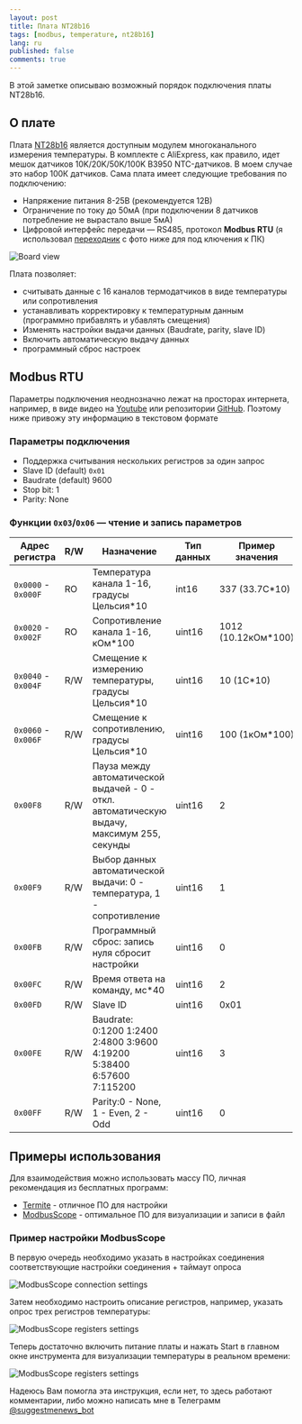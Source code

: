 ```yaml
---
layout: post
title: Плата NT28b16
tags: [modbus, temperature, nt28b16]
lang: ru
published: false
comments: true
---
```

В этой заметке описываю возможный порядок подключения платы NT28b16.

## О плате
Плата [NT28b16](https://aliexpress.ru/item/1005004629240654.html?sku_id=12000029896129197) является доступным модулем многоканального измерения температуры. В комплекте с AliExpress, как правило, идет мешок датчиков 10K/20K/50K/100K B3950 NTC-датчиков. В моем случае это набор 100К датчиков. Сама плата имеет следующие требования по подключению:
 - Напряжение питания 8-25В (рекомендуется 12В)
 - Ограничение по току до 50мА (при подключении 8 датчиков потребление не вырастало выше 5мА)
 - Цифровой интерфейс передачи — RS485, протокол **Modbus RTU** (я использовал [переходник](https://roboshop.spb.ru/modules/interfejsy-i-perekhodniki/rs485/ft232) с фото ниже для под ключения к ПК)

![Board view](/assets/nt28b16_imgs/NT28b16_board.jpg)

Плата позволяет:
- считывать данные с 16 каналов термодатчиков в виде температуры или сопротивления
- устанавливать корректировку к температурным данным (программно прибавлять и убавлять смещения)
- Изменять настройки выдачи данных (Baudrate, parity, slave ID)
- Включить автоматическую выдачу данных
- программный сброс настроек


## Modbus RTU
Параметры подключения неоднозначно лежат на просторах интернета, например, в виде видео на [Youtube](https://www.youtube.com/watch?v=VDSuZCNuY28) или репозитории [GitHub](https://github.com/landrysik/NT28B16-esphome). Поэтому ниже привожу эту информацию в текстовом формате

### Параметры подключения
 - Поддержка считывания нескольких регистров за один запрос
 - Slave ID (default) `0x01`
 - Baudrate (default) 9600
 - Stop bit: 1
 - Parity: None

### Функции `0x03`/`0x06` — чтение и запись параметров

|Адрес регистра|R/W|Назначение| Тип данных | Пример значения |
|--------------|---|----------|------------|-----------------|
| `0x0000` - `0x000F` | RO | Температура канала 1-16,  градусы Цельсия*10 | int16 | 337 (33.7C*10) |
| `0x0020` - `0x002F` | RO | Сопротивление канала 1-16,  кОм*100 | uint16 | 1012 (10.12кОм*100) |
| `0x0040` - `0x004F` | R/W | Смещение к измерению температуры,  градусы Цельсия*10 | uint16 | 10 (1C*10) |
| `0x0060` - `0x006F` | R/W | Смещение к сопротивлению,  градусы Цельсия*10 | uint16 | 100 (1кОм*100) |
| `0x00F8`| R/W | Пауза между автоматической выдачей - 0 - откл. автоматическую выдачу, максимум 255, секунды | uint16 | 2 |
| `0x00F9`| R/W | Выбор данных автоматической выдачи: 0 - температура, 1 - сопротивление | uint16 | 1 |
| `0x00FB`| R/W | Программный сброс: запись нуля сбросит настройки | uint16 | 0 |
| `0x00FC`| R/W | Время ответа на команду, мс*40 | uint16 | 2 |
| `0x00FD`| R/W | Slave ID | uint16 | 0x01 |
| `0x00FE`| R/W | Baudrate: 0:1200 1:2400 2:4800 3:9600 4:19200 5:38400 6:57600 7:115200 | uint16 | 3 |
| `0x00FF`| R/W | Parity:0 - None, 1 - Even, 2 - Odd | uint16 | 0 |


## Примеры использования
Для взаимодействия можно использовать массу ПО, личная рекомендация из бесплатных программ:
 - [Termite](http://s2-team.ru/) - отличное ПО для настройки
 - [ModbusScope](https://modbusscope.readthedocs.io/en/stable/) - оптимальное ПО для визуализации и записи в файл


### Пример настройки ModbusScope
В первую очередь необходимо указать в настройках соединения соответствующие настройки соединения + таймаут опроса

![ModbusScope connection settings](/assets/nt28b16_imgs/ModbusScope_settings.png)

Затем необходимо настроить описание регистров, например, указать опрос трех регистров температуры:

![ModbusScope registers settings](/assets/nt28b16_imgs/ModbusScope_registers.png)

Теперь достаточно включить питание платы и нажать Start в главном окне инструмента для визуализации температуры в реальном времени:

![ModbusScope registers settings](/assets/nt28b16_imgs/ModbusScope_screenshot.png)



Надеюсь Вам помогла эта инструкция, если нет, то здесь работают комментарии, либо можно написать мне в Телеграмм  [@suggestmenews_bot](t.me/suggestmenews_bot)